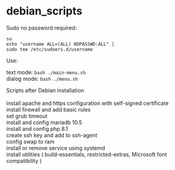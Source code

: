# debian_scripts

Sudo no password required:

<code>su</code><br>
<code>echo "username  ALL=(ALL) NOPASSWD:ALL" | sudo tee /etc/sudoers.d/username</code>

Use:

text mode: <code>bash ./main-menu.sh</code><br>
dialog mode: <code>bash ./menu.sh</code>

Scripts after Debian installation <br><br>
install apache and https configuration with self-signed certificate<br>
install firewall and add basic rules<br>
set grub timeout<br>
install and config mariadb 10.5<br>
install and config php 8.1<br>
create ssh key and add to ssh-agent<br>
config swap to ram<br>
install or remove service using systemd<br>
install utilities ( build-essentials, restricted-extras, Microsoft font compatibility )<br>